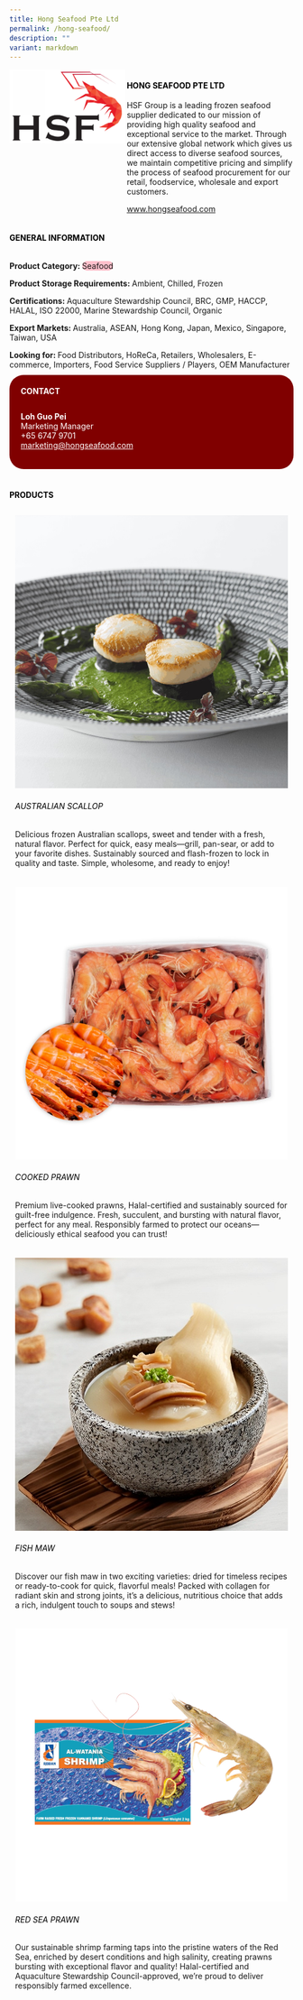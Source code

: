 ```yaml
---
title: Hong Seafood Pte Ltd
permalink: /hong-seafood/
description: ""
variant: markdown
---
```

<div class="flex-paragraph">
	<div style="display: flex; flex-wrap: wrap;" class="flex-container">
		<div style="flex: 1 1 40%; display: block;" class="card sgds">
			<img src="/images/Hong%20Seafood/hong_seafood_logo.png">
		</div>
		<div style="flex: 1 1 58%; display: block; margin-left: 3px" class="card-sgds">
			<h4 style="text-transform: uppercase; color: black;"><b>Hong Seafood Pte Ltd</b></h4>
			<p>HSF Group is a leading frozen seafood supplier dedicated to our mission of providing high quality seafood and exceptional service to the market. Through our extensive global network which gives us direct access to diverse seafood sources, we maintain competitive pricing and simplify the process of seafood procurement for our retail, foodservice, wholesale and export customers.</p>
			<p><a target="_blank" href="https://www.hongseafood.com">www.hongseafood.com</a></p>
		</div>
	</div>
</div>

<h4 style="text-transform: uppercase; color: black;">
	<b>General Information</b>
</h4>
<div style="display: flex; flex-wrap: wrap;" class="flex-container">
	<div style="flex: 1 1 65%; display: block; align-self: stretch" class="card sgds">
		<div class="flex-paragraph">
			<p>
				<b>Product Category: </b>
				<span style="background-color: pink; border-radius: 10px;">Seafood</span>
			</p>
			<p>
				<b>Product Storage Requirements: </b>Ambient, Chilled, Frozen
			</p>
			<p>
				<b>Certifications: </b>Aquaculture Stewardship Council, BRC, GMP, HACCP, HALAL, ISO 22000, Marine Stewardship Council, Organic
			</p>
			<p>
				<b>Export Markets: </b>Australia, ASEAN, Hong Kong, Japan, Mexico, Singapore, Taiwan, USA
			</p>
			<p style="margin-bottom: 10px;">
				<b>Looking for: </b>Food Distributors, HoReCa, Retailers, Wholesalers, E-commerce, Importers, Food Service Suppliers / Players, OEM Manufacturer
			</p>
		</div>
	</div>
	<div style="flex: 1 1 35%; padding: 10px; display: block; background-color: maroon; border-radius: 25px; align-self: center;" class="card sgds">
		<h4 style="color: white; margin-top: 10px; margin-left: 10px;">CONTACT</h4>
		<div class="flex-paragraph">
			<p style="padding: 10px; color: white;">
				<b>Loh Guo Pei</b>
				<br>Marketing Manager<br>+65 6747 9701<br>
				<a style="color: white;" href="mailto:marketing@hongseafood.com">marketing@hongseafood.com</a>
			</p>
		</div>
	</div>
</div>
<br>
<h4 style="text-transform: uppercase; color: black;">
	<b>Products</b>
</h4>
<div style="display: flex; flex-wrap: wrap;">
	<div style="flex: 1 1 47%; margin: 10px; display: block;" class="card sgds">
		<div style="display: block;" class="flex-image">
			<img src="/images/Hong%20Seafood/hong_seafood_product_01.jpg">
		</div>
		<div class="flex-paragraph">
			<h6 style="text-transform: uppercase; color: black;">Australian Scallop</h6>
			<p>Delicious frozen Australian scallops, sweet and tender with a fresh, natural flavor. Perfect for quick, easy meals—grill, pan-sear, or add to your favorite dishes. Sustainably sourced and flash-frozen to lock in quality and taste. Simple, wholesome, and ready to enjoy!</p>
		</div>
	</div>
	<div style="flex: 1 1 47%; margin: 10px; display: block;" class="card sgds">
		<div style="display: block;" class="flex-image">
			<img src="/images/Hong%20Seafood/hong_seafood_product_02.jpg">
		</div>
		<div class="flex-paragraph">
			<h6 style="text-transform: uppercase; color: black;">Cooked Prawn</h6>
			<p>Premium live-cooked prawns, Halal-certified and sustainably sourced for guilt-free indulgence. Fresh, succulent, and bursting with natural flavor, perfect for any meal. Responsibly farmed to protect our oceans—deliciously ethical seafood you can trust!</p>
		</div>
	</div>
	<div style="flex: 1 1 47%; margin: 10px; display: block;" class="card sgds">
		<div style="display: block;" class="flex-image">
			<img src="/images/Hong%20Seafood/hong_seafood_product_03.jpg">
		</div>
		<div class="flex-paragraph">
			<h6 style="text-transform: uppercase; color: black;">Fish Maw</h6>
			<p>Discover our fish maw in two exciting varieties: dried for timeless recipes or ready-to-cook for quick, flavorful meals! Packed with collagen for radiant skin and strong joints, it’s a delicious, nutritious choice that adds a rich, indulgent touch to soups and stews!</p>
		</div>
	</div>
	<div style="flex: 1 1 47%; margin: 10px; display: block;" class="card sgds">
		<div style="display: block;" class="flex-image">
			<img src="/images/Hong%20Seafood/hong_seafood_product_04.jpg">
		</div>
		<div class="flex-paragraph">
			<h6 style="text-transform: uppercase; color: black;">Red Sea Prawn</h6>
			<p>Our sustainable shrimp farming taps into the pristine waters of the Red Sea, enriched by desert conditions and high salinity, creating prawns bursting with exceptional flavor and quality! Halal-certified and Aquaculture Stewardship Council-approved, we’re proud to deliver responsibly farmed excellence.</p>
		</div>
	</div>
</div>